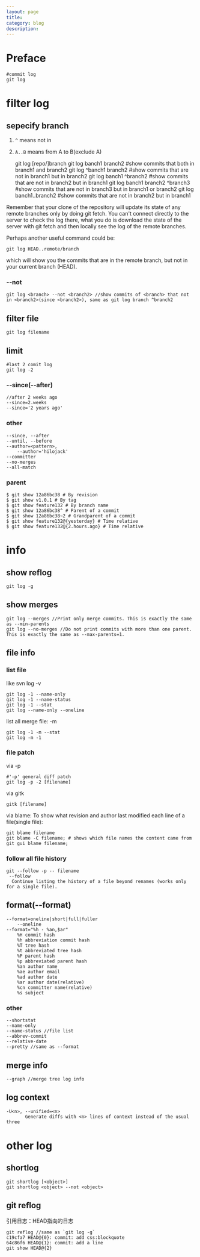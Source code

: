 ```yaml
---
layout: page
title:
category: blog
description:
---
```

# Preface

	#commit log
	git log

# filter log

## sepecify branch
1. `^` means not in
1. `A..B` means from A to B(exclude A)

	git log [repo/]branch
	git log banch1 branch2 #show commits that both in branch1 and branch2
	git log ^banch1 branch2 #show commits that are not in branch1 but in branch2
	git log banch1 ^branch2 #show commits that are not in branch2 but in branch1
	git log banch1 branch2 ^branch3 #show commits that are not in branch3 but in branch1 or branch2
	git log banch1..branch2 #show commits that are not in branch2 but in branch1

Remember that your clone of the repository will update its state of any remote branches only by doing git fetch. You can't connect directly to the server to check the log there, what you do is download the state of the server with git fetch and then locally see the log of the remote branches.

Perhaps another useful command could be:

	git log HEAD..remote/branch

which will show you the commits that are in the remote branch, but not in your current branch (HEAD).

### --not

	git log <branch> --not <branch2> //show commits of <branch> that not in <branch2>(since <branch2>), same as git log branch ^branch2

## filter file

	git log filename


## limit

	#last 2 comit log
	git log -2

### --since(--after)

	//after 2 weeks ago
	--since=2.weeks
	--since='2 years ago'

### other

	--since, --after
	--until, --before
	--author=<pattern>,
		--author='hilojack'
	--committer
	--no-merges
	--all-match

### parent

	$ git show 12a86bc38 # By revision
	$ git show v1.0.1 # By tag
	$ git show feature132 # By branch name
	$ git show 12a86bc38^ # Parent of a commit
	$ git show 12a86bc38~2 # Grandparent of a commit
	$ git show feature132@{yesterday} # Time relative
	$ git show feature132@{2.hours.ago} # Time relative

# info

## show reflog

	git log -g

## show merges

	git log --merges //Print only merge commits. This is exactly the same as --min-parents
	git log --no-merges //Do not print commits with more than one parent. This is exactly the same as --max-parents=1.

## file info

### list file
like svn log -v

	git log -1 --name-only
	git log -1 --name-status
	git log -1 --stat
	git log --name-only --oneline

list all merge file: -m

	git log -1 -m --stat
	git log -m -1

### file patch
via -p

	#'-p' general diff patch
	git log -p -2 [filename]

via gitk

	gitk [filename]

via blame:
To show what revision and author last modified each line of a file(single file):

	git blame filename
	git blame -C filename; # shows which file names the content came from
	git gui blame filename;

### follow all file history

	git --follow -p -- filename
	 --follow
	  Continue listing the history of a file beyond renames (works only for a single file).

## format(--format)

	--format=oneline|short|full|fuller
		--oneline
	--format="%h - %an,$ar"
		%H commit hash
		%h abbreviation commit hash
		%T tree hash
		%t abbreviated tree hash
		%P parent hash
		%p abbreviated parent hash
		%an author name
		%ae author email
		%ad author date
		%ar author date(relative)
		%cn committer name(relative)
		%s subject

### other

	--shortstat
	--name-only
	--name-status //file list
	--abbrev-commit
	--relative-date
	--pretty //same as --format

## merge info

	--graph //merge tree log info

## log context

	-U<n>, --unified=<n>
           Generate diffs with <n> lines of context instead of the usual three

# other log

## shortlog

	git shortlog [<object>]
	git shortlog <object> --not <object>

## git reflog
引用日志：HEAD指向的日志

	git reflog //same as `git log -g`
	c19cfa7 HEAD@{0}: commit: add css:blockquote
	64c86f6 HEAD@{1}: commit: add a line
	git show HEAD@{2}

